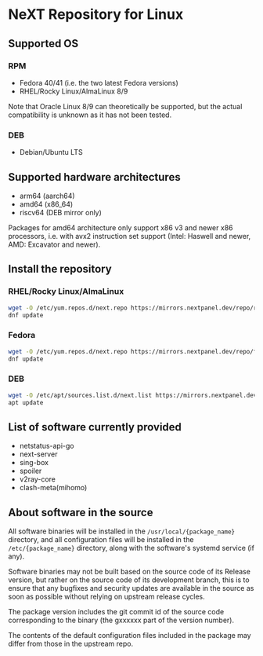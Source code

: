 # NeXT Repository for Linux

## Supported OS

### RPM

- Fedora 40/41 (i.e. the two latest Fedora versions)
- RHEL/Rocky Linux/AlmaLinux 8/9

Note that Oracle Linux 8/9 can theoretically be supported, but the actual compatibility is unknown as it has not been tested.

### DEB

- Debian/Ubuntu LTS

## Supported hardware architectures

- arm64 (aarch64)
- amd64 (x86_64)
- riscv64 (DEB mirror only)

Packages for amd64 architecture only support x86 v3 and newer x86 processors, i.e. with avx2 instruction set support (Intel: Haswell and newer, AMD: Excavator and newer).

## Install the repository

### RHEL/Rocky Linux/AlmaLinux

```bash
wget -O /etc/yum.repos.d/next.repo https://mirrors.nextpanel.dev/repo/rhel.repo
dnf update
```

### Fedora

```bash
wget -O /etc/yum.repos.d/next.repo https://mirrors.nextpanel.dev/repo/fedora.repo
dnf update
```

### DEB

```bash
wget -O /etc/apt/sources.list.d/next.list https://mirrors.nextpanel.dev/repo/deb.list
apt update
```

## List of software currently provided

- netstatus-api-go
- next-server
- sing-box
- spoiler
- v2ray-core
- clash-meta(mihomo)

## About software in the source

All software binaries will be installed in the `/usr/local/{package_name}` directory, and all configuration files will be installed in the `/etc/{package_name}` directory, along with the software's systemd service (if any).

Software binaries may not be built based on the source code of its Release version, but rather on the source code of its development branch, this is to ensure that any bugfixes and security updates are available in the source as soon as possible without relying on upstream release cycles.

The package version includes the git commit id of the source code corresponding to the binary (the gxxxxxx part of the version number).

The contents of the default configuration files included in the package may differ from those in the upstream repo.
